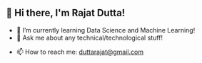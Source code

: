 ## 👋 Hi there, I'm Rajat Dutta!
* 🌱 I’m currently learning Data Science and Machine Learning!
* 💬 Ask me about any technical/technological stuff!
- 📫 How to reach me: duttarajat@gmail.com

<!--
**duttarajat/duttarajat** is a ✨ _special_ ✨ repository because its `README.md` (this file) appears on your GitHub profile.

Here are some ideas to get you started:

- 🔭 I’m currently working on ...
- 🌱 I’m currently learning ...
- 👯 I’m looking to collaborate on ...
- 🤔 I’m looking for help with ...
- 💬 Ask me about ...
- 📫 How to reach me: ...
- 😄 Pronouns: ...
- ⚡ Fun fact: ...
-->
